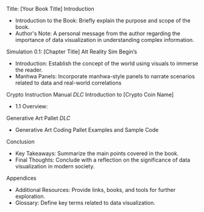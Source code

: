 Title: [Your Book Title]
Introduction
* Introduction to the Book: Briefly explain the purpose and scope of the book.
* Author's Note: A personal message from the author regarding the importance of data visualization in understanding complex information.

Simulation 0.1: [Chapter Title]
Alt Reality Sim Begin’s
* Introduction: Establish the concept of the world using visuals to immerse the reader.
* Manhwa Panels: Incorporate manhwa-style panels to narrate scenarios related to data and real-world correlations 

Crypto Instruction Manual *DLC*
Introduction to [Crypto Coin Name]
* 1.1 Overview:

Generative Art Pallet *DLC*
* Generative Art Coding Pallet Examples and Sample Code

Conclusion
* Key Takeaways: Summarize the main points covered in the book.
* Final Thoughts: Conclude with a reflection on the significance of data visualization in modern society.

Appendices
* Additional Resources: Provide links, books, and tools for further exploration.
* Glossary: Define key terms related to data visualization.

